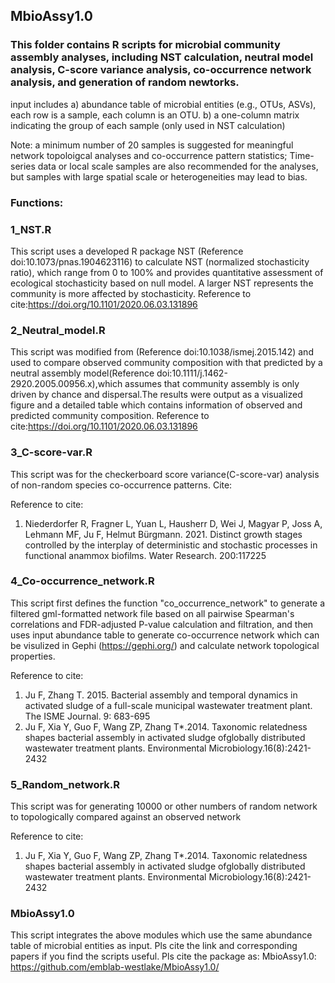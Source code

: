 ## MbioAssy1.0
### This folder contains R scripts for microbial community assembly analyses, including NST calculation, neutral model analysis, C-score variance analysis, co-occurrence network analysis, and generation of random newtorks.
input includes a) abundance table of microbial entities (e.g., OTUs, ASVs), each row is a sample, each column is an OTU.
               b) a one-column matrix indicating the group of each sample (only used in NST calculation)

Note: a minimum number of 20 samples is suggested for meaningful network topoloigcal analyses and co-occurrence pattern statistics;
      Time-series data or local scale samples are also recommended for the analyses, but samples with large spatial scale or heterogeneities may lead to bias.
      

### Functions:
### 1_NST.R
This script uses a developed R package NST (Reference doi:10.1073/pnas.1904623116) to calculate NST (normalized stochasticity ratio), which range from 0 to 100% and provides quantitative assessment of ecological stochasticity based on null model. A larger NST represents the community is more affected by stochasticity.
Reference to cite:https://doi.org/10.1101/2020.06.03.131896


### 2_Neutral_model.R
This script was modified from (Reference doi:10.1038/ismej.2015.142) and used to compare observed community composition with that predicted by a neutral assembly model(Reference doi:10.1111/j.1462-2920.2005.00956.x),which assumes that community assembly is only driven by chance and dispersal.The results were output as a visualized figure and a detailed table which contains information of observed and predicted community composition.
Reference to cite:https://doi.org/10.1101/2020.06.03.131896


### 3_C-score-var.R
This script was for the checkerboard score variance(C-score-var) analysis of non-random species co-occurrence patterns. Cite:

Reference to cite:
1. Niederdorfer R, Fragner L, Yuan L, Hausherr D, Wei J, Magyar P, Joss A, Lehmann MF, Ju F, Helmut Bürgmann. 2021. Distinct growth stages controlled by the interplay of deterministic and stochastic processes in functional anammox biofilms. Water Research. 200:117225


### 4_Co-occurrence_network.R
This script first defines the function "co_occurrence_network" to generate a filtered gml-formatted network file based on all pairwise Spearman's correlations and FDR-adjusted P-value calculation and filtration, and then uses input abundance table to generate co-occurrence network which can be visulized in Gephi (https://gephi.org/) and calculate network topological properties.

Reference to cite:
1. Ju F, Zhang T. 2015. Bacterial assembly and temporal dynamics in activated sludge of a full-scale municipal wastewater treatment plant. The ISME Journal. 9: 683-695
2. Ju F, Xia Y, Guo F, Wang ZP, Zhang T*.2014. Taxonomic relatedness shapes bacterial assembly in activated sludge ofglobally distributed wastewater treatment plants. Environmental Microbiology.16(8):2421-2432


### 5_Random_network.R
This script was for generating 10000 or other numbers of random network to topologically compared against an observed network

Reference to cite:
1. Ju F, Xia Y, Guo F, Wang ZP, Zhang T*.2014. Taxonomic relatedness shapes bacterial assembly in activated sludge ofglobally distributed wastewater treatment plants. Environmental Microbiology.16(8):2421-2432


### MbioAssy1.0
This script integrates the above modules which use the same abundance table of microbial entities as input. Pls cite the link and corresponding papers if you find the scripts useful. Pls cite the package as: 
MbioAssy1.0: https://github.com/emblab-westlake/MbioAssy1.0/
